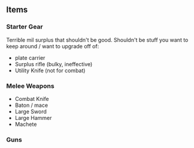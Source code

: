 ## Items

### Starter Gear
Terrible mil surplus that shouldn't be good. Shouldn't be stuff you want to keep around / want to upgrade off of:
* plate carrier
* Surplus rifle (bulky, ineffective)
* Utility Knife (not for combat)

### Melee Weapons
* Combat Knife
* Baton / mace
* Large Sword
* Large Hammer
* Machete

### Guns
